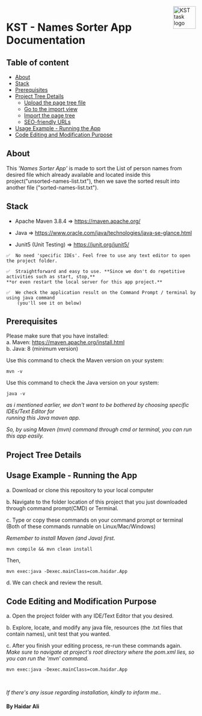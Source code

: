 <a href="https://github.com/haidargit/KST-SortingThousandNames-Haidar_Ali">
    <img src="https://www.kst.co.id/images/kst-logo-100x100.png" alt="KST task logo" title="KST" align="right" height="60" />
</a>

# KST - Names Sorter App Documentation

## Table of content

- [About](#about)
- [Stack](#stack)
- [Prerequisites](#prerequisites)
- [Project Tree Details](#project-tree-details)
    - [Upload the page tree file](#upload-the-page-tree-file)
    - [Go to the import view](#go-to-the-import-view)
    - [Import the page tree](#import-the-page-tree)
    - [SEO-friendly URLs](#seo-friendly-urls)
- [Usage Example - Running the App](#usage-example---running-the-app)
- [Code Editing and Modification Purpose](#code-editing-and-modification-purpose)

## About
This _'Names Sorter App'_ is made to sort the List of person names from desired file which already available and located inside this project("unsorted-names-list.txt"), then we save the sorted result into another file ("sorted-names-list.txt").

## Stack
- Apache Maven 3.8.4    => https://maven.apache.org/

- Java          => https://www.oracle.com/java/technologies/java-se-glance.html

- Junit5 (Unit Testing) => https://junit.org/junit5/

```
✅  No need 'specific IDEs'. Feel free to use any text editor to open the project folder. 

✅  Straightforward and easy to use. **Since we don't do repetitive activities such as start, stop,**  
**or even restart the local server for this app project.**    

✅  We check the application result on the Command Prompt / terminal by using java command  
    (you'll see it on below)
```

## Prerequisites
Please make sure that you have installed:  
a. Maven: https://maven.apache.org/install.html  
b. Java: 8 (minimum version)

Use this command to check the Maven version on your system:
```
mvn -v
```
Use this command to check the Java version on your system:
```
java -v
```
_as i mentioned earlier, we don't want to be bothered by choosing specific IDEs/Text Editor for   
running this Java maven app._  

_So, by using Maven (mvn) command through cmd or terminal, you can run this app easily._

## Project Tree Details


## Usage Example - Running the App
a. Download or clone this repository to your local computer

b. Navigate to the folder location of this project that you just downloaded through command prompt(CMD) or Terminal.

c. Type or copy these commands on your command prompt or terminal  
(Both of these commands runnable on Linux/Mac/Windows)  

_Remember to install Maven (and Java) first._  

```
mvn compile && mvn clean install  
```
Then,  
```
mvn exec:java -Dexec.mainClass=com.haidar.App  
```  

d. We can check and review the result.  


## Code Editing and Modification Purpose
a. Open the project folder with any IDE/Text Editor that you desired.  

b. Explore, locate, and modify any java file, resources (the .txt files that contain names), unit test that you wanted.  

c. After you finish your editing process, re-run these commands again.  
_Make sure to navigate at project's root directory where the pom.xml lies, so you can run the 'mvn' command._
```
mvn exec:java -Dexec.mainClass=com.haidar.App  
```

<br />

_If there's any issue regarding installation, kindly to inform me.._    
  
#### By Haidar Ali